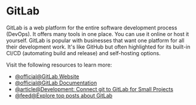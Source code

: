 # GitLab

GitLab is a web platform for the entire software development process (DevOps). It offers many tools in one place. You can use it online or host it yourself. GitLab is popular with businesses that want one platform for all their development work. It's like GitHub but often highlighted for its built-in CI/CD (automating build and release) and self-hosting options.

Visit the following resources to learn more:

- [@official@GitLab Website](https://gitlab.com/)
- [@official@GitLab Documentation](https://docs.gitlab.com/)
- [@article@Development: Connect git to GitLab for Small Projects](https://thenewstack.io/development-connect-git-to-gitlab-for-small-projects/)
- [@feed@Explore top posts about GitLab](https://app.daily.dev/tags/gitlab?ref=roadmapsh)
